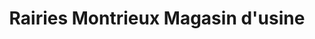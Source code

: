 ---
title: "Rairies Montrieux Magasin d'usine"
url: /les-rairies/rairies-montrieux-magasin-dusine/
shop: Allgemein
---